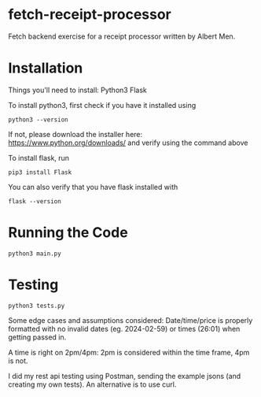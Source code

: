 # fetch-receipt-processor
Fetch backend exercise for a receipt processor written by Albert Men.

# Installation
Things you'll need to install:
Python3
Flask


To install python3, first check if you have it installed using 
```
python3 --version
```
If not, please download the installer here: https://www.python.org/downloads/ and verify using the command above

To install flask, run
```
pip3 install Flask
```
You can also verify that you have flask installed with
```
flask --version
```

# Running the Code
```
python3 main.py
```

# Testing
```
python3 tests.py
```
Some edge cases and assumptions considered:
Date/time/price is properly formatted with no invalid dates (eg. 2024-02-59) or times (26:01) when getting passed in.

A time is right on 2pm/4pm: 2pm is considered within the time frame, 4pm is not.

I did my rest api testing using Postman, sending the example jsons (and creating my own tests).
An alternative is to use curl.



